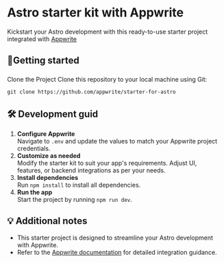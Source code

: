 # Astro starter kit with Appwrite

Kickstart your Astro development with this ready-to-use starter project integrated with [Appwrite](https://www.appwrite.io)

## 🚀Getting started

###
Clone the Project
Clone this repository to your local machine using Git:

`git clone https://github.com/appwrite/starter-for-astro`

## 🛠️ Development guid
1. **Configure Appwrite**<br/>
   Navigate to `.env` and update the values to match your Appwrite project credentials.
2. **Customize as needed**<br/>
   Modify the starter kit to suit your app's requirements. Adjust UI, features, or backend
   integrations as per your needs.
3. **Install dependencies**<br/>
   Run `npm install` to install all dependencies.
4. **Run the app**<br/>
   Start the project by running `npm run dev`.

## 💡 Additional notes
- This starter project is designed to streamline your Astro development with Appwrite.
- Refer to the [Appwrite documentation](https://appwrite.io/docs) for detailed integration guidance.
